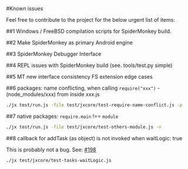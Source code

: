 #Known issues

Feel free to contribute to the project for the below urgent list of items:

##1
Windows / FreeBSD compilation scripts for SpiderMonkey build.

##2
Make SpiderMonkey as primary Android engine

##3
SpiderMonkey Debugger Interface

##4
REPL issues with SpiderMonkey build (see. tools/test.py simple)

##5
MT new interface consistency
FS extension edge cases

##6
packages: name conflicting, when calling `require("xxx")` - (node_modules/xxx) from inside xxx.js
```bash
./jx test/run.js -file test/jxcore/test-require-name-conflict.js -p
```

##7
native packages:  `require.main` !== `module`
```bash
./jx test/run.js -file test/jxcore/test-others-module.js -n
```

##8
callback for addTask (as object) is not invoked when waitLogic: true

This is probably not a bug. See: [#198](https://github.com/jxcore/jxcore/issues/198)

```bash
./jx test/jxcore/test-tasks-waitLogic.js
```
